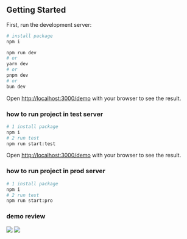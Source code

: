 ## Getting Started

First, run the development server:

```bash
# install package
npm i

npm run dev
# or
yarn dev
# or
pnpm dev
# or
bun dev
```

Open [http://localhost:3000/demo](http://localhost:3000/demo) with your browser to see the result.

### how to run project in test server

```bash
# 1 install package
npm i
# 2 run test
npm run start:test
```

Open [http://localhost:3000/demo](http://localhost:3000/demo) with your browser to see the result.

### how to run project in prod server

```bash
# 1 install package
npm i
# 2 run test
npm run start:pro
```

### demo review

![](https://files.mdnice.com/user/24614/b63dbe8f-1dea-49df-ab15-831f12e3a88a.png)
![](https://files.mdnice.com/user/24614/3bcdcc99-54b2-451b-80cd-58a9e4bfbb56.png)
